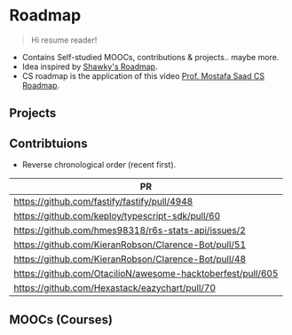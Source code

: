 # Roadmap

> Hi resume reader!

- Contains Self-studied MOOCs, contributions & projects.. maybe more.
- Idea inspired by [Shawky's Roadmap](https://github.com/OmarShawky1/CS-Roadmap).
- CS roadmap is the application of this video [Prof. Mostafa Saad CS Roadmap](https://youtu.be/b56XFMNEzAs?si=hZJiPl3FKIuPhqDS).

## Projects

## Contribtuions

- Reverse chronological order (recent first).

| PR                                                          |
| ----------------------------------------------------------- |
| https://github.com/fastify/fastify/pull/4948                |
| https://github.com/keploy/typescript-sdk/pull/60            |
| https://github.com/hmes98318/r6s-stats-api/issues/2         |
| https://github.com/KieranRobson/Clarence-Bot/pull/51        |
| https://github.com/KieranRobson/Clarence-Bot/pull/48        |
| https://github.com/OtacilioN/awesome-hacktoberfest/pull/605 |
| https://github.com/Hexastack/eazychart/pull/70              |

## MOOCs (Courses)
